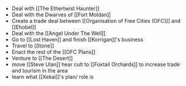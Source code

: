 - Deal with [[The Ethertwist Haunter]]
- Deal with the Dwarves of [[Fort Moldan]]
- Create a trade deal between [[Organisation of Free Cities (OFC)]] and [[Ehobel]]
- Deal with the [[Angel Under The Well]]
- Go to [[Lost Haven]] and finish [[Korrigan]]'s business
- Travel to [[Itone]]
- Enact the rest of the [[OFC Plans]]
- Venture to [[The Desert]]
- move [[Steve Ulan]] hear cult to [[Foxtail Orchards]] to increase trade and tourism in the area
- learn what [[Xekai]]'s plan/ role is 